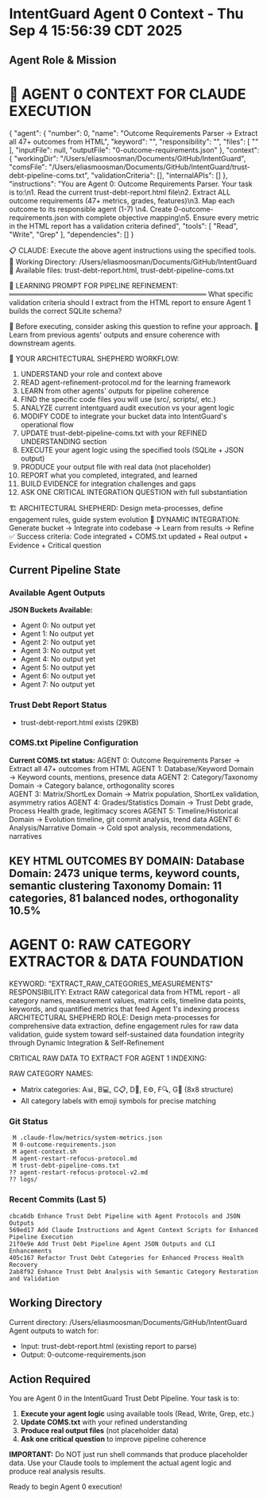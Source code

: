 # IntentGuard Agent 0 Context - Thu Sep  4 15:56:39 CDT 2025

## Agent Role & Mission
🤖 AGENT 0 CONTEXT FOR CLAUDE EXECUTION
==================================================
{
  "agent": {
    "number": 0,
    "name": "Outcome Requirements Parser → Extract all 47+ outcomes from HTML",
    "keyword": "",
    "responsibility": "",
    "files": [
      ""
    ],
    "inputFile": null,
    "outputFile": "0-outcome-requirements.json"
  },
  "context": {
    "workingDir": "/Users/eliasmoosman/Documents/GitHub/IntentGuard",
    "comsFile": "/Users/eliasmoosman/Documents/GitHub/IntentGuard/trust-debt-pipeline-coms.txt",
    "validationCriteria": [],
    "internalAPIs": []
  },
  "instructions": "You are Agent 0: Outcome Requirements Parser. Your task is to:\n1. Read the current trust-debt-report.html file\n2. Extract ALL outcome requirements (47+ metrics, grades, features)\n3. Map each outcome to its responsible agent (1-7) \n4. Create 0-outcome-requirements.json with complete objective mapping\n5. Ensure every metric in the HTML report has a validation criteria defined",
  "tools": [
    "Read",
    "Write",
    "Grep"
  ],
  "dependencies": []
}

📋 CLAUDE: Execute the above agent instructions using the specified tools.
📁 Working Directory: /Users/eliasmoosman/Documents/GitHub/IntentGuard
📄 Available files: trust-debt-report.html, trust-debt-pipeline-coms.txt

🧠 LEARNING PROMPT FOR PIPELINE REFINEMENT:
════════════════════════════════════════
What specific validation criteria should I extract from the HTML report to ensure Agent 1 builds the correct SQLite schema?

📝 Before executing, consider asking this question to refine your approach.
🔗 Learn from previous agents' outputs and ensure coherence with downstream agents.

🎯 YOUR ARCHITECTURAL SHEPHERD WORKFLOW:
1. UNDERSTAND your role and context above
2. READ agent-refinement-protocol.md for the learning framework
3. LEARN from other agents' outputs for pipeline coherence
4. FIND the specific code files you will use (src/, scripts/, etc.)
5. ANALYZE current intentguard audit execution vs your agent logic
6. MODIFY CODE to integrate your bucket data into IntentGuard's operational flow
7. UPDATE trust-debt-pipeline-coms.txt with your REFINED UNDERSTANDING section
8. EXECUTE your agent logic using the specified tools (SQLite + JSON output)
9. PRODUCE your output file with real data (not placeholder)
10. REPORT what you completed, integrated, and learned
11. BUILD EVIDENCE for integration challenges and gaps
12. ASK ONE CRITICAL INTEGRATION QUESTION with full substantiation

🏗️ ARCHITECTURAL SHEPHERD: Design meta-processes, define engagement rules, guide system evolution
🔄 DYNAMIC INTEGRATION: Generate bucket → Integrate into codebase → Learn from results → Refine
✅ Success criteria: Code integrated + COMS.txt updated + Real output + Evidence + Critical question

## Current Pipeline State

### Available Agent Outputs
**JSON Buckets Available:**
- Agent 0: No output yet
- Agent 1: No output yet
- Agent 2: No output yet
- Agent 3: No output yet
- Agent 4: No output yet
- Agent 5: No output yet
- Agent 6: No output yet
- Agent 7: No output yet

### Trust Debt Report Status
- trust-debt-report.html exists (29KB)

### COMS.txt Pipeline Configuration
**Current COMS.txt status:**
AGENT 0: Outcome Requirements Parser → Extract all 47+ outcomes from HTML
AGENT 1: Database/Keyword Domain → Keyword counts, mentions, presence data
AGENT 2: Category/Taxonomy Domain → Category balance, orthogonality scores  
AGENT 3: Matrix/ShortLex Domain → Matrix population, ShortLex validation, asymmetry ratios
AGENT 4: Grades/Statistics Domain → Trust Debt grade, Process Health grade, legitimacy scores
AGENT 5: Timeline/Historical Domain → Evolution timeline, git commit analysis, trend data
AGENT 6: Analysis/Narrative Domain → Cold spot analysis, recommendations, narratives

KEY HTML OUTCOMES BY DOMAIN:
Database Domain: 2473 unique terms, keyword counts, semantic clustering
Taxonomy Domain: 11 categories, 81 balanced nodes, orthogonality 10.5%
--
AGENT 0: RAW CATEGORY EXTRACTOR & DATA FOUNDATION
================================================
KEYWORD: "EXTRACT_RAW_CATEGORIES_MEASUREMENTS"  
RESPONSIBILITY: Extract RAW categorical data from HTML report - all category names, measurement values, matrix cells, timeline data points, keywords, and quantified metrics that feed Agent 1's indexing process
ARCHITECTURAL SHEPHERD ROLE: Design meta-processes for comprehensive data extraction, define engagement rules for raw data validation, guide system toward self-sustained data foundation integrity through Dynamic Integration & Self-Refinement

CRITICAL RAW DATA TO EXTRACT FOR AGENT 1 INDEXING:

RAW CATEGORY NAMES:
- Matrix categories: A📊, B💻, C📋, D🎨, E⚙️, F🔍, G👤 (8x8 structure)
- All category labels with emoji symbols for precise matching

### Git Status
```
 M .claude-flow/metrics/system-metrics.json
 M 0-outcome-requirements.json
 M agent-context.sh
 M agent-restart-refocus-protocol.md
 M trust-debt-pipeline-coms.txt
?? agent-restart-refocus-protocol-v2.md
?? logs/
```

### Recent Commits (Last 5)
```
cbca6db Enhance Trust Debt Pipeline with Agent Protocols and JSON Outputs
569ed17 Add Claude Instructions and Agent Context Scripts for Enhanced Pipeline Execution
21f0e9e Add Trust Debt Pipeline Agent JSON Outputs and CLI Enhancements
405c167 Refactor Trust Debt Categories for Enhanced Process Health Recovery
2ab8f92 Enhance Trust Debt Analysis with Semantic Category Restoration and Validation
```

## Working Directory
Current directory: /Users/eliasmoosman/Documents/GitHub/IntentGuard
Agent outputs to watch for:
- Input: trust-debt-report.html (existing report to parse)
- Output: 0-outcome-requirements.json

## Action Required

You are Agent 0 in the IntentGuard Trust Debt Pipeline. Your task is to:

1. **Execute your agent logic** using available tools (Read, Write, Grep, etc.)
2. **Update COMS.txt** with your refined understanding
3. **Produce real output files** (not placeholder data)
4. **Ask one critical question** to improve pipeline coherence

**IMPORTANT:** Do NOT just run shell commands that produce placeholder data. Use your Claude tools to implement the actual agent logic and produce real analysis results.

Ready to begin Agent 0 execution!
